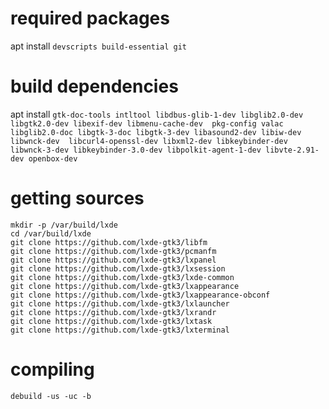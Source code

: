 # required packages
apt install `devscripts build-essential git`

# build dependencies
apt install `gtk-doc-tools intltool libdbus-glib-1-dev libglib2.0-dev libgtk2.0-dev libexif-dev libmenu-cache-dev  pkg-config valac libglib2.0-doc libgtk-3-doc libgtk-3-dev libasound2-dev libiw-dev libwnck-dev  libcurl4-openssl-dev libxml2-dev libkeybinder-dev libwnck-3-dev libkeybinder-3.0-dev libpolkit-agent-1-dev libvte-2.91-dev openbox-dev`

# getting sources
```shell
mkdir -p /var/build/lxde
cd /var/build/lxde
git clone https://github.com/lxde-gtk3/libfm
git clone https://github.com/lxde-gtk3/pcmanfm
git clone https://github.com/lxde-gtk3/lxpanel
git clone https://github.com/lxde-gtk3/lxsession
git clone https://github.com/lxde-gtk3/lxde-common
git clone https://github.com/lxde-gtk3/lxappearance
git clone https://github.com/lxde-gtk3/lxappearance-obconf
git clone https://github.com/lxde-gtk3/lxlauncher
git clone https://github.com/lxde-gtk3/lxrandr
git clone https://github.com/lxde-gtk3/lxtask
git clone https://github.com/lxde-gtk3/lxterminal
```

# compiling
`debuild -us -uc -b`
